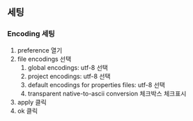 ## 세팅

### Encoding 세팅 
1. preference 열기
2. file encodings 선택
    1. global encodings: utf-8 선택
    1. project encodings: utf-8 선택
    1. default encodings for properties files: utf-8 선택
    1. transparent native-to-ascii conversion 체크박스 체크표시
3. apply 클릭
4. ok 클릭
